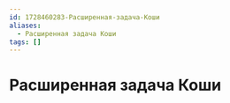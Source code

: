 ```yaml
---
id: 1728460283-Расширенная-задача-Коши
aliases:
  - Расширенная задача Коши
tags: []
---
```


# Расширенная задача Коши

